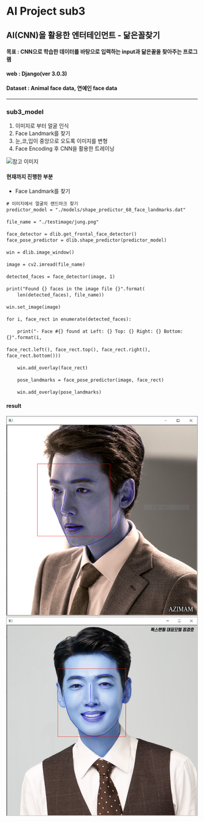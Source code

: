 # AI Project sub3

## AI(CNN)을 활용한 엔터테인먼트 - 닮은꼴찾기

#### 목표 : CNN으로 학습한 데이터를 바탕으로 입력하는 input과 닮은꼴을 찾아주는 프로그램

#### web : Django(ver 3.0.3)

#### Dataset : Animal face data, 연예인 face data

<hr>

### sub3_model
1. 이미지로 부터 얼굴 인식
2. Face Landmark를 찾기
3. 눈,코,입이 중앙으로 오도록 이미지를 변형 
4. Face Encoding 후 CNN을 활용한 트레이닝

![참고 이미지](https://miro.medium.com/max/1400/1*ykj2p7mPYYBDLhTyMe98Uw.gif)

#### 현재까지 진행한 부분
- Face Landmark를 찾기
```
# 이미지에서 얼굴의 랜드마크 찾기
predictor_model = "./models/shape_predictor_68_face_landmarks.dat"

file_name = "./testimage/jung.png"

face_detector = dlib.get_frontal_face_detector()
face_pose_predictor = dlib.shape_predictor(predictor_model)

win = dlib.image_window()

image = cv2.imread(file_name)

detected_faces = face_detector(image, 1)

print("Found {} faces in the image file {}".format(
    len(detected_faces), file_name))

win.set_image(image)

for i, face_rect in enumerate(detected_faces):

    print("- Face #{} found at Left: {} Top: {} Right: {} Bottom: {}".format(i,
                                                                             face_rect.left(), face_rect.top(), face_rect.right(), face_rect.bottom()))

    win.add_overlay(face_rect)

    pose_landmarks = face_pose_predictor(image, face_rect)

    win.add_overlay(pose_landmarks)
``` 
#### result
![얼굴인식](images/facedetection1.PNG)
![얼굴인식](images/facedetection2.PNG)